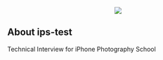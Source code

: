 <p align="center"><img src="https://iphonephotographyschool.com/wp-content/uploads/2016/10/iphone_photography_school.png"></p>

## About ips-test

Technical Interview for iPhone Photography School